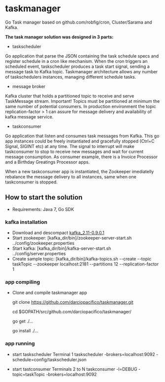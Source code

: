 # taskmanager

Go Task manager based on github.com/robfig/cron, Cluster/Sarama and Kafka.

**The task manager solution was designed in 3 parts:**

* taskscheduler

Go application that parse the JSON containing the task schedule specs and register schedule in a cron like mechanism. When the cron triggers an scheduled event, taskscheduler produces a task start signal, sending a message task to Kafka topic. Taskmanager architecture allows any number of taskschedulers instances, managing different schedule tasks.

* message broker

Kafka cluster that holds a partitioned topic to receive and serve TaskMessage stream. Important! Topics must be partitioned at minimum the same number of potential consumers. In production environment the topic replication-factor > 1 can assure for message delivery and availability of kafka message service.

* taskconsumer

Go application that listen and consumes task messages from Kafka. This go app instances could be freely instantiated and gracefully stopped (Ctrl+C Signal, SIGINT etc) at any time. The signal to interrupt will make taskconsumer to stop to receive new messages and wait for current message consumption.
As consumer example, there is a Invoice Processor and a Birthday Greatings Processor apps.

When a new taskconsumer app is instantiated, the Zookeeper imediatelly rebalance the message delivery to all instances, same when one taskconsumer is stopped.

## How to start the solution

* Requirements: Java 7, Go SDK

### kafka installation 

- Download and descompact [kafka_2.11-0.9.0.1](https://www.apache.org/dyn/closer.cgi?path=/kafka/0.10.0.0/kafka_2.11-0.10.0.0.tgz)
- Start zookeeper: [kafka_dir/bin]/zookeeper-server-start.sh ../config/zookeeper.properties
- Start kafka: [kafka_dir/bin]/kafka-server-start.sh ../config/server.properties
- Create sample topic: [kafka_dir/bin]/kafka-topics.sh --create --topic taskTopic --zookeeper localhost:2181 --partitions 12 --replication-factor 1


### app compiling

* Clone and compile taskmanager app

  git clone https://github.com/darciopacifico/taskmanager.git

  cd $GOPATH/src/github.com/darciopacifico/taskmanager/

  go get ./...

  go install ./...

### app running

  - start taskscheduler 
    Terminal 1
    taskscheduler -brokers=localhost:9092 -schedule=config/taskscheduler.json
    
  - start tastconsumer
    Terminals 2 to N 
    taskconsumer -l=DEBUG -topic=taskTopic -brokers=localhost:9092

  


